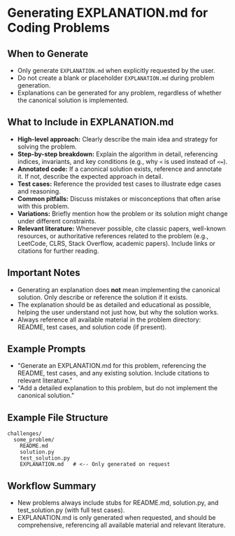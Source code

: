 # Generating EXPLANATION.md for Coding Problems

## When to Generate
- Only generate `EXPLANATION.md` when explicitly requested by the user.
- Do not create a blank or placeholder `EXPLANATION.md` during problem generation.
- Explanations can be generated for any problem, regardless of whether the canonical solution is implemented.

## What to Include in EXPLANATION.md
- **High-level approach:** Clearly describe the main idea and strategy for solving the problem.
- **Step-by-step breakdown:** Explain the algorithm in detail, referencing indices, invariants, and key conditions (e.g., why `<` is used instead of `<=`).
- **Annotated code:** If a canonical solution exists, reference and annotate it. If not, describe the expected approach in detail.
- **Test cases:** Reference the provided test cases to illustrate edge cases and reasoning.
- **Common pitfalls:** Discuss mistakes or misconceptions that often arise with this problem.
- **Variations:** Briefly mention how the problem or its solution might change under different constraints.
- **Relevant literature:** Whenever possible, cite classic papers, well-known resources, or authoritative references related to the problem (e.g., LeetCode, CLRS, Stack Overflow, academic papers). Include links or citations for further reading.

## Important Notes
- Generating an explanation does **not** mean implementing the canonical solution. Only describe or reference the solution if it exists.
- The explanation should be as detailed and educational as possible, helping the user understand not just how, but why the solution works.
- Always reference all available material in the problem directory: README, test cases, and solution code (if present).

## Example Prompts
- "Generate an EXPLANATION.md for this problem, referencing the README, test cases, and any existing solution. Include citations to relevant literature."
- "Add a detailed explanation to this problem, but do not implement the canonical solution."

## Example File Structure
```
challenges/
  some_problem/
    README.md
    solution.py
    test_solution.py
    EXPLANATION.md   # <-- Only generated on request
```

## Workflow Summary
- New problems always include stubs for README.md, solution.py, and test_solution.py (with full test cases).
- EXPLANATION.md is only generated when requested, and should be comprehensive, referencing all available material and relevant literature. 